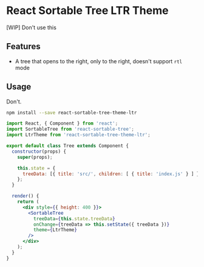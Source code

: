 # React Sortable Tree LTR Theme

[WIP] Don't use this

## Features

* A tree that opens to the right, only to the right, doesn't support `rtl` mode

## Usage

Don't.

```sh
npm install --save react-sortable-tree-theme-ltr
```

```jsx
import React, { Component } from 'react';
import SortableTree from 'react-sortable-tree';
import LtrTheme from 'react-sortable-tree-theme-ltr';

export default class Tree extends Component {
  constructor(props) {
    super(props);

    this.state = {
      treeData: [{ title: 'src/', children: [ { title: 'index.js' } ] }],
    };
  }

  render() {
    return (
      <div style={{ height: 400 }}>
        <SortableTree
          treeData={this.state.treeData}
          onChange={treeData => this.setState({ treeData })}
          theme={LtrTheme}
        />
      </div>
    );
  }
}
```
